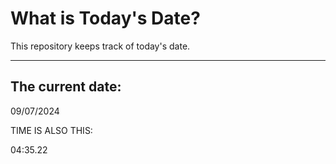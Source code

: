 # What is Today's Date?
This repository keeps track of today's date.
* * *
 
## The current date:  
 09/07/2024 
  
  
 TIME IS ALSO THIS: 
  
 04:35.22 
  
  
